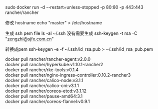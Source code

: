 
sudo docker run -d --restart=unless-stopped -p 80:80 -p 443:443 rancher/rancher

修改 hostname
echo "master" > /etc/hostname

生成 ssh pem file 
ls -al ~/.ssh
没有需要生成
ssh-keygen -t rsa -C "zengzhi@sjfx.com.cn"

转换成pem
ssh-keygen -e -f ~/.ssh/id_rsa.pub > ~/.ssh/id_rsa_pub.pem



docker pull rancher/rancher-agent:v2.0.0            
docker pull rancher/hyperkube:v1.10.1-rancher2  
docker pull rancher/rke-tools:v0.1.4            
docker pull rancher/nginx-ingress-controller:0.10.2-rancher3   
docker pull rancher/calico-node:v3.1.1            
docker pull rancher/calico-cni:v3.1.1            
docker pull rancher/coreos-etcd:v3.1.12           
docker pull rancher/pause-amd64:3.1               
docker pull rancher/coreos-flannel:v0.9.1            
